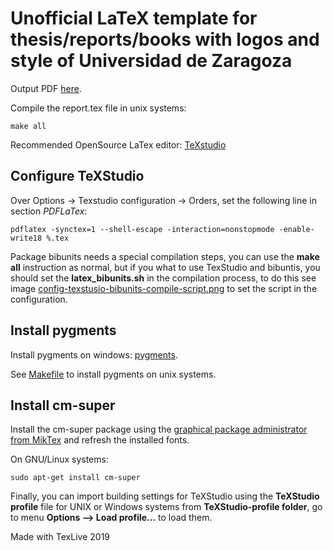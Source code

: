 # Unofficial LaTeX template for thesis/reports/books with logos and style of Universidad de Zaragoza

Output PDF [here](report.pdf).

Compile the report.tex file in unix systems:

```
make all
```

Recommended OpenSource LaTex editor: [TeXstudio](https://www.texstudio.org/)

## Configure TeXStudio

Over Options -> Texstudio configuration -> Orders, set the following line in section *PDFLaTex*:

```
pdflatex -synctex=1 --shell-escape -interaction=nonstopmode -enable-write18 %.tex
```

Package bibunits needs a special compilation steps, you can use the **make all** instruction as normal, but if you what to use TexStudio and bibuntis, you should set the **latex_bibunits.sh** in the compilation process, to do this see image [config-texstusio-bibunits-compile-script.png](https://raw.githubusercontent.com/sergiomtzlosa/latex-template-report-unizar/master/bibliography-work-report/bibunit-latex-template-report-unizar/config-texstusio-bibunits-compile-script.png) to set the script in the configuration.

## Install pygments

Install pygments on windows: [pygments](https://tex.stackexchange.com/questions/369600/how-to-install-pygments-on-windows-7).

See [Makefile](Makefile) to install pygments on unix systems.

## Install cm-super

Install the cm-super package using the [graphical package administrator from MikTex](https://tex.stackexchange.com/questions/88368/how-do-i-invoke-cm-super) and refresh the installed fonts.

On GNU/Linux systems:

```
sudo apt-get install cm-super
```

Finally, you can import building settings for TeXStudio using the **TeXStudio profile** file for UNIX or Windows systems from **TeXStudio-profile folder**, go to menu **Options --> Load profile...** to load them.

Made with TexLive 2019
